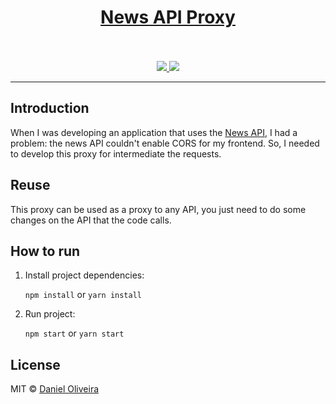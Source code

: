 <div align="center">
  <a href="https://vercel.com/stemdaniel/news-proxy">
    <div>
      <h1>News API Proxy</h1>
    </div>
  </a>
  <br>
  <br>
  <div>
    <a href="https://img.shields.io/github/v/tag/stemDaniel/
news-proxy?color=%2368d391&style=for-the-badge">
      <img src="https://img.shields.io/github/v/tag/stemDaniel/
news-proxy?color=%2368d391&style=for-the-badge">
    </a>
    <a href="https://img.shields.io/github/license/stemDaniel/
news-proxy?color=%2368d391&style=for-the-badge">
      <img src="https://img.shields.io/github/license/stemDaniel/
news-proxy?color=%2368d391&style=for-the-badge">
    </a>
  </div>
  <hr>
</div>

## Introduction

When I was developing an application that uses the [News API](https://newsapi.org/), I had a problem: the news API couldn't enable CORS for my frontend. So, I needed to develop this proxy for intermediate the requests.

## Reuse

This proxy can be used as a proxy to any API, you just need to do some changes on the API that the code calls.

## How to run

1. Install project dependencies:

   `npm install` or `yarn install`

2. Run project:

   `npm start` or `yarn start`

## License

MIT © [Daniel Oliveira](https://ondaniel.com.br/)
